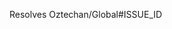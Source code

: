 Resolves Oztechan/Global#ISSUE_ID
<!--
Pull Request Checklist
1. I have read the https://github.com/Oztechan/Global/blob/develop/docs/CONTRIBUTING.md
2. PR title in the format of `[Oztechan/Global#ISSUE_ID] ISSUE_TITLE`
3. I have added a valid description and 
4. I replaced `ISSUE_ID` with the ID(number in the link) of issue.
5. I have tested the app before creating this PR 
-->

